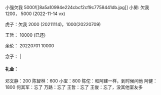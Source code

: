 小强欠我 5000![[8a5a10994e224cbcf2cf9c7758441db.jpg]]
小舅: 欠我 1200， 5000 (2022-11-14 vx)

虎子：欠我 2000 (20211114)，1000(20220709)

王哲： 10000 (已还)

余伦： 20220701 10000



念子：
|

#### 礼金：
邓文静：200
陈智林：600
小宝：800
陈佗：和阿建一样，到时候问他
阿健： 1800
何其军：忘了
万路：忘了
王哲：忘了
王俊：忘了，没其他室友多


